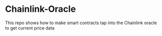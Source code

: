 # Chainlink-Oracle
This repo shows how to make smart contracts tap into the Chainlink oracle to get current price data 
